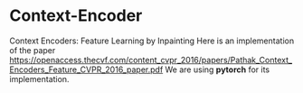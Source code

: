 # Context-Encoder
Context Encoders: Feature Learning by Inpainting
Here is an implementation of the paper 
https://openaccess.thecvf.com/content_cvpr_2016/papers/Pathak_Context_Encoders_Feature_CVPR_2016_paper.pdf
We are using **pytorch** for its implementation.
